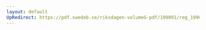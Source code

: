 ```yaml
---
layout: default
UpRedirect: https://pdf.swedeb.se/riksdagen-volumeG-pdf/199091/reg_199091/reg_199091_0138.pdf
---
```

